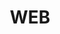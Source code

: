 ---
layout: list
title: WEB
slug: WEB
menu: true
submenu: false
order: 11
description: >
  Today I Learned 
---